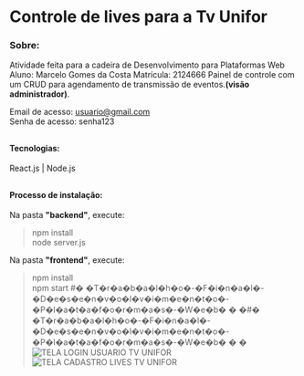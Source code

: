 # Controle de lives para a Tv Unifor

### Sobre: 
Atividade feita para a cadeira de Desenvolvimento para Plataformas Web
Aluno: Marcelo Gomes da Costa
Matrícula: 2124666
Painel de controle com um CRUD para agendamento de transmissão de eventos.<b>(visão administrador)</b>.<br />

Email de acesso: usuario@gmail.com <br />
Senha de acesso: senha123


##

#### Tecnologias:
React.js | Node.js

##

#### Processo de instalação:

Na pasta <strong>"backend"</strong>, execute:
  > npm install <br />
  > node server.js

Na pasta <strong>"frontend"</strong>, execute:
  > npm install <br />
  > npm start
#� �T�r�a�b�a�l�h�o�-�F�i�n�a�l�-�D�e�s�e�n�v�o�l�v�i�m�e�n�t�o�-�P�l�a�t�a�f�o�r�m�a�s�-�W�e�b�
�
�#� �T�r�a�b�a�l�h�o�-�F�i�n�a�l�-�D�e�s�e�n�v�o�l�v�i�m�e�n�t�o�-�P�l�a�t�a�f�o�r�m�a�s�-�W�e�b�
�
�
![TELA LOGIN USUARIO TV UNIFOR](https://user-images.githubusercontent.com/103389971/210071687-736f6e9a-789f-4ebf-8ae4-935e50b76d7c.png)
![TELA CADASTRO LIVES TV UNIFOR](https://user-images.githubusercontent.com/103389971/210071702-a8096cf8-57e2-4ad4-9bd4-fdcb28299a80.png)

